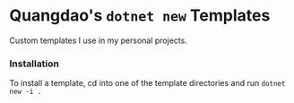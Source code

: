 # Quangdao's `dotnet new` Templates

Custom templates I use in my personal projects.

### Installation

To install a template, cd into one of the template directories and run `dotnet new -i .`